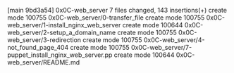 [main 9bd3a54] 0x0C-web_server
 7 files changed, 143 insertions(+)
 create mode 100755 0x0C-web_server/0-transfer_file
 create mode 100755 0x0C-web_server/1-install_nginx_web_server
 create mode 100644 0x0C-web_server/2-setup_a_domain_name
 create mode 100755 0x0C-web_server/3-redirection
 create mode 100755 0x0C-web_server/4-not_found_page_404
 create mode 100755 0x0C-web_server/7-puppet_install_nginx_web_server.pp
 create mode 100644 0x0C-web_server/README.md
